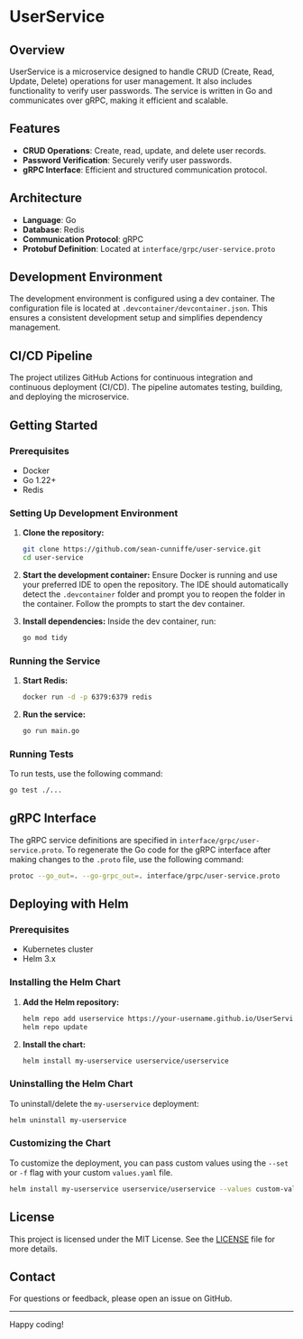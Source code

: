 
# UserService
<!-- TODO add github action badge -->
<!-- ![GitHub Actions](https://github.com/sean-cunniffe/user-service/actions/workflows/main.yml/badge.svg) -->

## Overview

UserService is a microservice designed to handle CRUD (Create, Read, Update, Delete) operations for user management. It also includes functionality to verify user passwords. The service is written in Go and communicates over gRPC, making it efficient and scalable.

## Features

- **CRUD Operations**: Create, read, update, and delete user records.
- **Password Verification**: Securely verify user passwords.
- **gRPC Interface**: Efficient and structured communication protocol.

## Architecture

- **Language**: Go
- **Database**: Redis
- **Communication Protocol**: gRPC
- **Protobuf Definition**: Located at `interface/grpc/user-service.proto`

## Development Environment

The development environment is configured using a dev container. The configuration file is located at `.devcontainer/devcontainer.json`. This ensures a consistent development setup and simplifies dependency management.

## CI/CD Pipeline

The project utilizes GitHub Actions for continuous integration and continuous deployment (CI/CD). The pipeline automates testing, building, and deploying the microservice.

## Getting Started

### Prerequisites

- Docker
- Go 1.22+
- Redis

### Setting Up Development Environment

1. **Clone the repository:**
   ```bash
   git clone https://github.com/sean-cunniffe/user-service.git
   cd user-service
   ```

2. **Start the development container:**
   Ensure Docker is running and use your preferred IDE to open the repository. The IDE should automatically detect the `.devcontainer` folder and prompt you to reopen the folder in the container. Follow the prompts to start the dev container.

3. **Install dependencies:**
   Inside the dev container, run:
   ```bash
   go mod tidy
   ```

### Running the Service

1. **Start Redis:**
   ```bash
   docker run -d -p 6379:6379 redis
   ```

2. **Run the service:**
   ```bash
   go run main.go
   ```

### Running Tests

To run tests, use the following command:
```bash
go test ./...
```

## gRPC Interface

The gRPC service definitions are specified in `interface/grpc/user-service.proto`. To regenerate the Go code for the gRPC interface after making changes to the `.proto` file, use the following command:
```bash
protoc --go_out=. --go-grpc_out=. interface/grpc/user-service.proto
```

## Deploying with Helm

### Prerequisites

- Kubernetes cluster
- Helm 3.x

### Installing the Helm Chart

1. **Add the Helm repository:**
   ```bash
   helm repo add userservice https://your-username.github.io/UserService
   helm repo update
   ```

2. **Install the chart:**
   ```bash
   helm install my-userservice userservice/userservice
   ```

### Uninstalling the Helm Chart

To uninstall/delete the `my-userservice` deployment:
```bash
helm uninstall my-userservice
```

### Customizing the Chart

To customize the deployment, you can pass custom values using the `--set` or `-f` flag with your custom `values.yaml` file.

```bash
helm install my-userservice userservice/userservice --values custom-values.yaml
```

## License

This project is licensed under the MIT License. See the [LICENSE](LICENSE) file for more details.

## Contact

For questions or feedback, please open an issue on GitHub.

---

Happy coding!
